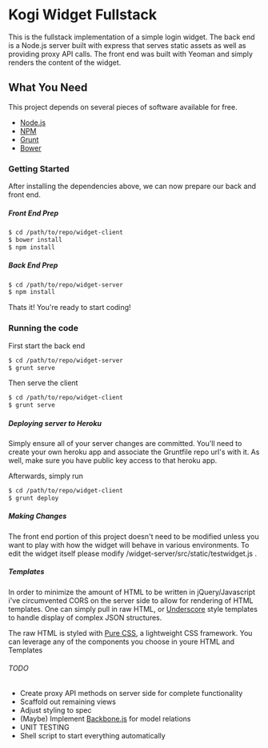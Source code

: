 # Kogi Widget Fullstack

This is the fullstack implementation of a simple login widget. The back end is a Node.js server built with express that serves static assets as well as providing proxy API calls. The front end was built with Yeoman and simply renders the content of the widget. 

## What You Need

This project depends on several pieces of software available for free. 

* [Node.js](http://nodejs.org/)
* [NPM](https://github.com/npm/npm)
* [Grunt](http://gruntjs.com/getting-started)
* [Bower](http://bower.io/)

### Getting Started

After installing the dependencies above, we can now prepare our back and front end. 

##### Front End Prep
```bash
$ cd /path/to/repo/widget-client
$ bower install
$ npm install
```

##### Back End Prep
```bash
$ cd /path/to/repo/widget-server
$ npm install
```
Thats it! You're ready to start coding!

### Running the code

First start the back end
```bash
$ cd /path/to/repo/widget-server
$ grunt serve
```

Then serve the client
```bash
$ cd /path/to/repo/widget-client
$ grunt serve
```

##### Deploying server to Heroku

Simply ensure all of your server changes are committed. You'll need to create your own heroku app and associate the Gruntfile repo url's with it. As well, make sure you have public key access to that heroku app. 

Afterwards, simply run 
```bash
$ cd /path/to/repo/widget-client
$ grunt deploy
```

##### Making Changes

The front end portion of this project doesn't need to be modified unless you want to play with how the widget will behave in various environments. To edit the widget itself please modify /widget-server/src/static/testwidget.js . 


##### Templates

In order to minimize the amount of HTML to be written in jQuery/Javascript i've circumvented CORS on the server side to allow for rendering of HTML templates. One can simply pull in raw HTML, or [Underscore](http://underscorejs.org/) style templates to handle display of complex JSON structures. 

The raw HTML is styled with [Pure CSS](http://purecss.io/), a lightweight CSS framework. You can leverage any of the components you choose in youre HTML and Templates

###### TODO

* Create proxy API methods on server side for complete functionality
* Scaffold out remaining views
* Adjust styling to spec
* (Maybe) Implement [Backbone.js](http://backbonejs.org/) for model relations
* UNIT TESTING
* Shell script to start everything automatically